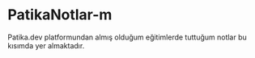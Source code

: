 # PatikaNotlar-m
Patika.dev platformundan almış olduğum eğitimlerde tuttuğum notlar bu kısımda yer almaktadır.
